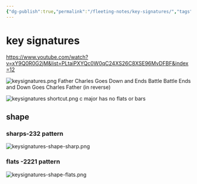 ```yaml
---
{"dg-publish":true,"permalink":"/fleeting-notes/key-signatures/","tags":["#piano"]}
---
```




# key signatures

https://www.youtube.com/watch?v=xY9Q0R0G2jM&list=PLtaiPXYQc0W0qC24XS26C8XSE96MvDFBF&index=12

![keysignatures.png](/img/user/img/keysignatures.png)
Father Charles Goes Down and Ends Battle
Battle Ends and Down Goes Charles Father
(in reverse)


![keysignatures shortcut.png](/img/user/img/keysignatures%20shortcut.png)
 c major has no flats or bars
## shape 
### sharps-232 pattern

![keysignatures-shape-sharp.png](/img/user/img/keysignatures-shape-sharp.png)

### flats -2221 pattern
![keysignatures-shape-flats.png](/img/user/img/keysignatures-shape-flats.png)